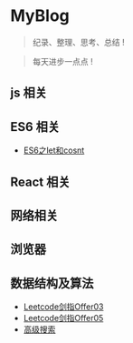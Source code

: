 # MyBlog
> 纪录、整理、思考、总结 !

> 每天进步一点点 !


## js 相关

## ES6 相关

* [ES6之let和cosnt](https://github.com/2018212632/myblog/issues/4)
## React 相关

## 网络相关

## 浏览器

## 数据结构及算法

* [Leetcode剑指Offer03](https://github.com/2018212632/myblog/issues/2)
* [Leetcode剑指Offer05](https://github.com/2018212632/myblog/issues/4)
* [高级搜索](https://github.com/2018212632/myblog/issues/3)




